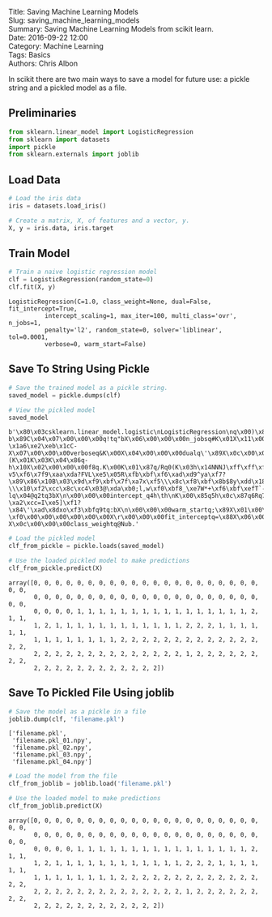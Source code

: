 Title: Saving Machine Learning Models  
Slug: saving_machine_learning_models  
Summary: Saving Machine Learning Models from scikit learn.   
Date: 2016-09-22 12:00  
Category: Machine Learning  
Tags: Basics  
Authors: Chris Albon

In scikit there are two main ways to save a model for future use: a pickle string and a pickled model as a file.

## Preliminaries


```python
from sklearn.linear_model import LogisticRegression
from sklearn import datasets
import pickle
from sklearn.externals import joblib
```

## Load Data


```python
# Load the iris data
iris = datasets.load_iris()

# Create a matrix, X, of features and a vector, y.
X, y = iris.data, iris.target
```

## Train Model


```python
# Train a naive logistic regression model
clf = LogisticRegression(random_state=0)
clf.fit(X, y)  
```




    LogisticRegression(C=1.0, class_weight=None, dual=False, fit_intercept=True,
              intercept_scaling=1, max_iter=100, multi_class='ovr', n_jobs=1,
              penalty='l2', random_state=0, solver='liblinear', tol=0.0001,
              verbose=0, warm_start=False)



## Save To String Using Pickle


```python
# Save the trained model as a pickle string.
saved_model = pickle.dumps(clf)
```


```python
# View the pickled model
saved_model
```




    b'\x80\x03csklearn.linear_model.logistic\nLogisticRegression\nq\x00)\x81q\x01}q\x02(X\x07\x00\x00\x00penaltyq\x03X\x02\x00\x00\x00l2q\x04X\x0b\x00\x00\x00multi_classq\x05X\x03\x00\x00\x00ovrq\x06X\x08\x00\x00\x00max_iterq\x07KdX\x08\x00\x00\x00classes_q\x08cnumpy.core.multiarray\n_reconstruct\nq\tcnumpy\nndarray\nq\nK\x00\x85q\x0bC\x01bq\x0c\x87q\rRq\x0e(K\x01K\x03\x85q\x0fcnumpy\ndtype\nq\x10X\x02\x00\x00\x00i8q\x11K\x00K\x01\x87q\x12Rq\x13(K\x03X\x01\x00\x00\x00<q\x14NNNJ\xff\xff\xff\xffJ\xff\xff\xff\xffK\x00tq\x15b\x89C\x18\x00\x00\x00\x00\x00\x00\x00\x00\x01\x00\x00\x00\x00\x00\x00\x00\x02\x00\x00\x00\x00\x00\x00\x00q\x16tq\x17bX\x07\x00\x00\x00n_iter_q\x18h\th\nK\x00\x85q\x19h\x0c\x87q\x1aRq\x1b(K\x01K\x01\x85q\x1ch\x10X\x02\x00\x00\x00i4q\x1dK\x00K\x01\x87q\x1eRq\x1f(K\x03h\x14NNNJ\xff\xff\xff\xffJ\xff\xff\xff\xffK\x00tq b\x89C\x04\x07\x00\x00\x00q!tq"bX\x06\x00\x00\x00n_jobsq#K\x01X\x11\x00\x00\x00intercept_scalingq$K\x01X\x03\x00\x00\x00tolq%G?\x1a6\xe2\xeb\x1cC-X\x07\x00\x00\x00verboseq&K\x00X\x04\x00\x00\x00dualq\'\x89X\x0c\x00\x00\x00random_stateq(K\x00X\x05\x00\x00\x00coef_q)h\th\nK\x00\x85q*h\x0c\x87q+Rq,(K\x01K\x03K\x04\x86q-h\x10X\x02\x00\x00\x00f8q.K\x00K\x01\x87q/Rq0(K\x03h\x14NNNJ\xff\xff\xff\xffJ\xff\xff\xff\xffK\x00tq1b\x88C`\x9a\x1c\x904+\x8f\xda?v5\xf6\x7f9\xaa\xda?FVL\xe5\x05R\xfb\xbf\xf6\xad\xd9^ya\xf7?\x89\x86\x10B\x03\x9d\xf9\xbf\x7f\xa7x\xf5\\\x8c\xf8\xbf\x8b$8y\xdd\x18\x02\xc0\xac\x8f\xee\xd9+|\xe2?\\\x10\xf2\xcc\x8c\xc4\x03@\xda\xb0;l,w\xf0\xbf8_\xe7W*+\xf6\xbf\xefT`-lq\x04@q2tq3bX\n\x00\x00\x00intercept_q4h\th\nK\x00\x85q5h\x0c\x87q6Rq7(K\x01K\x03\x85q8h0\x89C\x18\xd4\x86D\x03\xb1\xff\xd0?\xa2\xcc=I\xe5]\xf1?\x84\'\xad\x8dxo\xf3\xbfq9tq:bX\n\x00\x00\x00warm_startq;\x89X\x01\x00\x00\x00Cq<G?\xf0\x00\x00\x00\x00\x00\x00X\r\x00\x00\x00fit_interceptq=\x88X\x06\x00\x00\x00solverq>X\t\x00\x00\x00liblinearq?X\x0c\x00\x00\x00class_weightq@Nub.'




```python
# Load the pickled model
clf_from_pickle = pickle.loads(saved_model)

# Use the loaded pickled model to make predictions
clf_from_pickle.predict(X)
```




    array([0, 0, 0, 0, 0, 0, 0, 0, 0, 0, 0, 0, 0, 0, 0, 0, 0, 0, 0, 0, 0, 0, 0,
           0, 0, 0, 0, 0, 0, 0, 0, 0, 0, 0, 0, 0, 0, 0, 0, 0, 0, 0, 0, 0, 0, 0,
           0, 0, 0, 0, 1, 1, 1, 1, 1, 1, 1, 1, 1, 1, 1, 1, 1, 1, 1, 1, 2, 1, 1,
           1, 2, 1, 1, 1, 1, 1, 1, 1, 1, 1, 1, 1, 1, 2, 2, 2, 1, 1, 1, 1, 1, 1,
           1, 1, 1, 1, 1, 1, 1, 1, 2, 2, 2, 2, 2, 2, 2, 2, 2, 2, 2, 2, 2, 2, 2,
           2, 2, 2, 2, 2, 2, 2, 2, 2, 2, 2, 2, 2, 2, 1, 2, 2, 2, 2, 2, 2, 2, 2,
           2, 2, 2, 2, 2, 2, 2, 2, 2, 2, 2, 2])



## Save To Pickled File Using joblib


```python
# Save the model as a pickle in a file
joblib.dump(clf, 'filename.pkl')
```




    ['filename.pkl',
     'filename.pkl_01.npy',
     'filename.pkl_02.npy',
     'filename.pkl_03.npy',
     'filename.pkl_04.npy']




```python
# Load the model from the file
clf_from_joblib = joblib.load('filename.pkl')
```


```python
# Use the loaded model to make predictions
clf_from_joblib.predict(X)
```




    array([0, 0, 0, 0, 0, 0, 0, 0, 0, 0, 0, 0, 0, 0, 0, 0, 0, 0, 0, 0, 0, 0, 0,
           0, 0, 0, 0, 0, 0, 0, 0, 0, 0, 0, 0, 0, 0, 0, 0, 0, 0, 0, 0, 0, 0, 0,
           0, 0, 0, 0, 1, 1, 1, 1, 1, 1, 1, 1, 1, 1, 1, 1, 1, 1, 1, 1, 2, 1, 1,
           1, 2, 1, 1, 1, 1, 1, 1, 1, 1, 1, 1, 1, 1, 2, 2, 2, 1, 1, 1, 1, 1, 1,
           1, 1, 1, 1, 1, 1, 1, 1, 2, 2, 2, 2, 2, 2, 2, 2, 2, 2, 2, 2, 2, 2, 2,
           2, 2, 2, 2, 2, 2, 2, 2, 2, 2, 2, 2, 2, 2, 1, 2, 2, 2, 2, 2, 2, 2, 2,
           2, 2, 2, 2, 2, 2, 2, 2, 2, 2, 2, 2])
